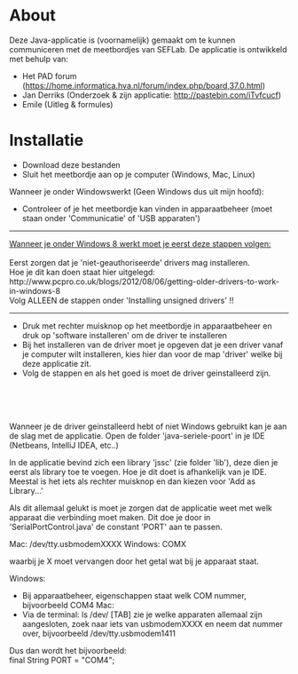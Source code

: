 # About

Deze Java-applicatie is (voornamelijk) gemaakt om te kunnen communiceren met de meetbordjes van SEFLab.
De applicatie is ontwikkeld met behulp van:

- Het PAD forum (https://home.informatica.hva.nl/forum/index.php/board,37.0.html)
- Jan Derriks (Onderzoek & zijn applicatie: http://pastebin.com/iTvfcucf)
- Emile (Uitleg & formules)


# Installatie

- Download deze bestanden
- Sluit het meetbordje aan op je computer (Windows, Mac, Linux)

Wanneer je onder Windowswerkt (Geen Windows dus uit mijn hoofd):

- Controleer of je het meetbordje kan vinden in apparaatbeheer (moet staan onder 'Communicatie' of 'USB apparaten')

<hr />
<u>Wanneer je onder Windows 8 werkt moet je eerst deze stappen volgen:</u><br /><br />
Eerst zorgen dat je 'niet-geauthoriseerde' drivers mag installeren.<br />
Hoe je dit kan doen staat hier uitgelegd:<br />
http://www.pcpro.co.uk/blogs/2012/08/06/getting-older-drivers-to-work-in-windows-8<br />
Volg ALLEEN de stappen onder 'Installing unsigned drivers' !!<br />
<hr />

- Druk met rechter muisknop op het meetbordje in apparaatbeheer en druk op 'software installeren' om de driver te installeren
- Bij het installeren van de driver moet je opgeven dat je een driver vanaf je computer wilt installeren, kies hier dan 
  voor de map 'driver' welke bij deze applicatie zit.
- Volg de stappen en als het goed is moet de driver geinstalleerd zijn.


<br /><br /><br />


Wanneer je de driver geinstalleerd hebt of niet Windows gebruikt kan je aan de slag met de applicatie. Open de folder 'java-seriele-poort' in je IDE (Netbeans, IntelliJ IDEA, etc..)

In de applicatie bevind zich een library 'jssc' (zie folder 'lib'), deze dien je eerst als library toe te voegen. Hoe je 
dit doet is afhankelijk van je IDE. Meestal is het iets als rechter muisknop en dan kiezen voor 'Add as Library...'


Als dit allemaal gelukt is moet je zorgen dat de applicatie weet met welk apparaat die verbinding moet maken.
Dit doe je door in 'SerialPortControl.java' de constant 'PORT' aan te passen.
 
Mac: /dev/tty.usbmodemXXXX
Windows: COMX

waarbij je X moet vervangen door het getal wat bij je apparaat staat.

Windows:
 - Bij apparaatbeheer, eigenschappen staat welk COM nummer, bijvoorbeeld COM4
Mac:
 - Via de terminal: ls /dev/ [TAB]   zie je welke apparaten allemaal zijn aangesloten, zoek naar iets van usbmodemXXXX en neem dat nummer over, bijvoorbeeld /dev/tty.usbmodem1411
 
Dus dan wordt het bijvoorbeeld: <br />
final String PORT = "COM4";

